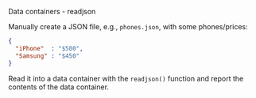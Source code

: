 Data containers - readjson

Manually create a JSON file, e.g., `phones.json`, with some phones/prices:

```json
{
  "iPhone"  : "$500",
  "Samsung" : "$450"
}
```

Read it into a data container with the `readjson()` function and report
the contents of the data container.

